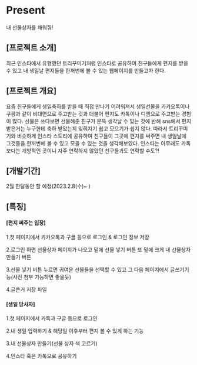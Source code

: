 # Present
내 선물상자를 채워줘!


## [프로젝트 소개]
최근 인스타에서 유행했던 트리꾸미기처럼 인스타로 공유하여 친구들에게 편지를 받을 수 있고 내 생일날 편지들을 한꺼번에 볼 수 있는 웹페이지를 만들고자 한다.


## [프로젝트 개요]
요즘 친구들에게 생일축하를 받을 때 직접 만나기 어려워져서 생일선물을 카카오톡이나 쿠팡과 같이 비대면으로 주고받는 것과 더불어 편지도 카톡이나 디엠으로 주고받는 경험이 많다. 선물은 쓰다보면 선물해준 친구가 문뜩 생각날 수 있는 것에 반해 sns에서 편지 받은거는 누구한테 축하 받았는지 잊혀지기 쉽고 모으기가 쉽지 않다. 따라서 트리꾸미기와 비슷하게 인스타 스토리에 공유하여 친구들이 그곳에 편지를 써주면 내 생일날에 그것들을 한꺼번에 볼 수 있고 모을 수 있는 것을 생각해보았다. 인스타는 아무래도 카톡보다는 개방적인 곳이니 자주 연락하지 않았던 친구들과도 연락할 수도?!


## [개발기간]
2월 한달동안 할 예정(2023.2.8(수)~  )


## [특징]
#### [편지 써주는 입장]

1.첫 페이지에서 카카오톡과 구글 등으로 로그인 & 로그인 정보 저장

2.로그인 하면 선물상자 페이지가 나오고 밑에 선물 넣기 버튼 또 밑에 크게 내 선물상자 만들기 버튼

3.선물 넣기 버튼 누르면 귀여운 선물들을 선택할 수 있고 그 다음 페이지에서 글쓰기기능(사진 첨부 가능하면 좋을듯)

4.글쓴거 저장 파일

#### [생일 당사자]

1.첫 페이지에서 카톡과 구글 등으로 로그인

2.내 생일 입력하기 & 해당일 이후부터 편지 볼 수 있게 하는 기능

3.내 선물상자 만들기(선물 상자 색 고르기)

4.인스타 혹은 카톡으로 공유하기
